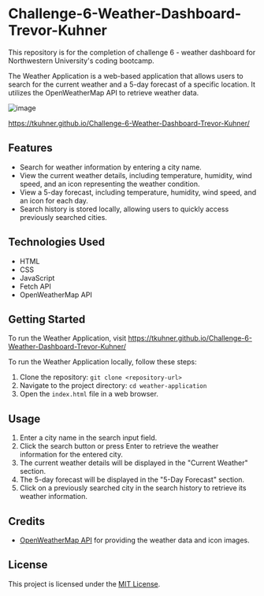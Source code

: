 # Challenge-6-Weather-Dashboard-Trevor-Kuhner
This repository is for the completion of challenge 6 - weather dashboard for Northwestern University's coding bootcamp.

The Weather Application is a web-based application that allows users to search for the current weather and a 5-day forecast of a specific location. It utilizes the OpenWeatherMap API to retrieve weather data.

![image](https://github.com/TKuhner/Challenge-6-Weather-Dashboard-Trevor-Kuhner/assets/71107536/dd45b4ab-dc78-4554-9c72-426aebb65ba3)

https://tkuhner.github.io/Challenge-6-Weather-Dashboard-Trevor-Kuhner/

## Features

- Search for weather information by entering a city name.
- View the current weather details, including temperature, humidity, wind speed, and an icon representing the weather condition.
- View a 5-day forecast, including temperature, humidity, wind speed, and an icon for each day.
- Search history is stored locally, allowing users to quickly access previously searched cities.

## Technologies Used

- HTML
- CSS
- JavaScript
- Fetch API
- OpenWeatherMap API

## Getting Started

To run the Weather Application, visit https://tkuhner.github.io/Challenge-6-Weather-Dashboard-Trevor-Kuhner/

To run the Weather Application locally, follow these steps:

1. Clone the repository: `git clone <repository-url>`
2. Navigate to the project directory: `cd weather-application`
3. Open the `index.html` file in a web browser.

## Usage

1. Enter a city name in the search input field.
2. Click the search button or press Enter to retrieve the weather information for the entered city.
3. The current weather details will be displayed in the "Current Weather" section.
4. The 5-day forecast will be displayed in the "5-Day Forecast" section.
5. Click on a previously searched city in the search history to retrieve its weather information.

## Credits

- [OpenWeatherMap API](https://openweathermap.org/api) for providing the weather data and icon images.

## License

This project is licensed under the [MIT License](LICENSE).
